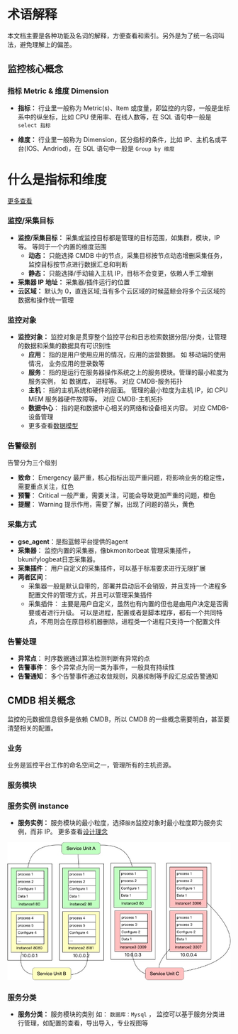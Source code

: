 # 术语解释

本文档主要是各种功能及名词的解释，方便查看和索引。另外是为了统一名词叫法，避免理解上的偏差。

## 监控核心概念

### 指标 Metric & 维度 Dimension

- **指标：** 行业里一般称为 Metric(s)、Item 或度量，即监控的内容，一般是坐标系中的纵坐标，比如 CPU 使用率、在线人数等，在 SQL 语句中一般是 `select 指标`

- **维度：** 行业里一般称为 Dimension，区分指标的条件，比如 IP、主机名或平台(IOS、Andriod)，在 SQL 语句中一般是 `Group by 维度`

# 什么是指标和维度
[更多查看](../ProductFeatures/integrations-metrics/what_metrics.md)

### 监控/采集目标

- **监控/采集目标：** 采集或监控目标都是管理的目标范围，如集群，模块，IP 等。 等同于一个内置的维度范围
    - **动态：** 只能选择 CMDB 中的节点，采集目标按节点动态增删采集任务，监控目标按节点进行数据汇总和判断
    - **静态：** 只能选择/手动输入主机 IP，目标不会变更，依赖人手工增删
- **采集器 IP 地址：** 采集器/插件运行的位置
- **云区域：** 默认为 0，直连区域;当有多个云区域的时候蓝鲸会将多个云区域的数据和操作统一管理

### 监控对象

- **监控对象：** 监控对象是贯穿整个监控平台和日志检索数据分层/分类，让管理的数据和采集的数据具有可识别性
    - **应用**： 指的是用户使用应用的情况，应用的运营数据。 如 移动端的使用情况， 业务应用的登录数等
    - **服务**： 指的是运行在服务器操作系统之上的服务模块。管理的最小粒度为服务实例， 如 数据库， 进程等。 对应 CMDB-服务拓扑
    - **主机**： 指的主机系统和硬件的层面。 管理的最小粒度为主机 IP，如 CPU MEM 服务器硬件故障等。 对应 CMDB-主机拓扑
    - **数据中心**： 指的是和数据中心相关的网络和设备相关内容。 对应 CMDB-设备管理
    - 更多查看[数据模型](../Architecture/datamodule.md)

### 告警级别

告警分为三个级别

 * **致命**： Emergency 最严重，核心指标出现严重问题，将影响业务的稳定性，需要重点关注，红色
 * **预警**： Critical 一般严重，需要关注，可能会导致更加严重的问题，橙色
 * **提醒**： Warning 提示作用，需要了解，出现了问题的苗头，黄色

### 采集方式

* **gse_agent**：是指蓝鲸平台提供的agent
* **采集器**： 监控内置的采集器，像bkmonitorbeat 管理采集插件，bkunifylogbeat日志采集器。 
* **采集插件**： 用户自定义的采集插件，可以基于标准要求进行无限扩展
* **两者区间**：
    * 采集器一般是默认自带的，部署并启动后不会销毁，并且支持一个进程多配置文件的管理方式，并且可以管理采集插件
    * 采集插件： 主要是用户自定义，虽然也有内置的但也是由用户决定是否需要或者进行升级。 可以是进程，配置或者是脚本程序，都有一个共同特点，不用则会在原目标机器删除，进程类一个进程只支持一个配置文件

### 告警处理

* **异常点**： 时序数据通过算法检测判断有异常的点
* **告警事件**： 多个异常点为同一类为事件，一般具有持续性
* **告警通知**： 多个告警事件通过收敛规则，风暴抑制等手段汇总成告警通知

## CMDB 相关概念

监控的元数据信息很多是依赖 CMDB，所以 CMDB 的一些概念需要明白，甚至要清楚相关的配置。

### 业务

业务是监控平台工作的命名空间之一，管理所有的主机资源。

### 服务模块

### 服务实例 instance

- **服务实例：** 服务模块的最小粒度，选择`服务`监控对象时最小粒度即为服务实例，而非 IP。 更多查看[设计理念](../Overview/README.md)

![-w2021](../ProductArchitecture/media/15744838270079.jpg)

### 服务分类

- **服务分类：** 服务模块的类别 如： `数据库：Mysql` ， 监控可以基于服务分类进行管理，如配置的查看，导出导入，专业视图等


